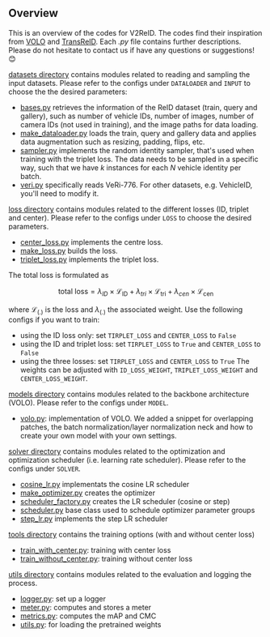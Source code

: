 ## Overview

This is an overview of the codes for V2ReID. The codes find their inspiration from [VOLO](https://github.com/sail-sg/volo) and [TransReID](https://github.com/damo-cv/TransReID).
Each _.py_ file contains further descriptions. Please do not hesitate to contact us if have any questions or suggestions! :blush:

[datasets directory](https://github.com/qyanni/v2reid/tree/main/datasets) contains modules related to reading and sampling the input datasets. 
Please refer to the configs under `DATALOADER` and `INPUT` to choose the the desired parameters:

- [bases.py](https://github.com/qyanni/v2reid/blob/main/datasets/bases.py) retrieves the information of the ReID dataset (train, query and gallery), such as number of vehicle IDs, number of images, number of camera IDs (not used in training), and the image paths for data loading.
- [make_dataloader.py](https://github.com/qyanni/v2reid/blob/main/datasets/make_dataloader.py) loads the train, query and gallery data and applies data augmentation such as resizing, padding, flips, etc. 
- [sampler.py](https://github.com/qyanni/v2reid/blob/main/datasets/sampler.py) implements the random identity sampler, that's used when training with the triplet loss. The data needs to be sampled in a specific way, such that we have _k_ instances for each _N_ vehicle identity per batch.
- [veri.py](https://github.com/qyanni/v2reid/blob/main/datasets/veri.py) specifically reads VeRi-776. For other datasets, e.g. VehicleID, you'll need to modify it.


[loss directory](https://github.com/qyanni/v2reid/tree/main/loss) contains modules related to the different losses (ID, triplet and center). Please refer to the configs under `LOSS` to choose the desired parameters. 
- [center_loss.py](https://github.com/qyanni/v2reid/blob/main/loss/center_loss.py) implements the centre loss.
- [make_loss.py](https://github.com/qyanni/v2reid/blob/main/loss/make_loss.py) builds the loss.
- [triplet_loss.py](https://github.com/qyanni/v2reid/blob/main/loss/triplet_loss.py) implements the triplet loss.

The total loss is formulated as

$$ \text{total loss} = \lambda_{ID} \times \mathcal{L_{\text{ID}}} + \lambda_{tri} \times \mathcal{L_{\text{tri}}} + \lambda_{cen} \times \mathcal{L_{\text{cen}}} $$

where $\mathcal{L_{\text{(.)}}}$ is the loss and $\lambda_{(.)}$ the associated weight.
Use the following configs if you want to train:
- using the ID loss only: set `TIRPLET_LOSS` and `CENTER_LOSS` to `False`
- using the ID and triplet loss: set `TIRPLET_LOSS` to `True` and `CENTER_LOSS` to `False`
- using the three losses: set `TIRPLET_LOSS` and `CENTER_LOSS` to `True`
The weights can be adjusted with `ID_LOSS_WEIGHT`, `TRIPLET_LOSS_WEIGHT` and `CENTER_LOSS_WEIGHT`.


[models directory](https://github.com/qyanni/v2reid/tree/main/models) contains modules related to the backbone architecture (VOLO). Please refer to the configs under `MODEL`.

-	[volo.py](https://github.com/qyanni/v2reid/blob/main/models/volo.py): implementation of VOLO. We added a snippet for overlapping patches, the batch normalization/layer normalization neck and how to create your own model with your own settings.


[solver directory](https://github.com/qyanni/v2reid/tree/main/solver) contains modules related to the optimization and optimization scheduler (i.e. learning rate scheduler). Please refer to the configs under `SOLVER`.

-	[cosine_lr.py](https://github.com/qyanni/v2reid/blob/main/solver/cosine_lr.py) implementats the cosine LR scheduler
-	[make_optimizer.py](https://github.com/qyanni/v2reid/blob/main/solver/make_optimizer.py) creates the optimizer
-	[scheduler_factory.py](https://github.com/qyanni/v2reid/blob/main/solver/scheduler.py) creates the LR scheduler (cosine or step)
-	[scheduler.py](https://github.com/qyanni/v2reid/blob/main/solver/scheduler_factory.py) base class used to schedule optimizer parameter groups
-	[step_lr.py](https://github.com/qyanni/v2reid/blob/main/solver/step_lr.py) implements the step LR scheduler

[tools directory](https://github.com/qyanni/v2reid/tree/main/tools) contains the training options (with and without center loss)
-	[train_with_center.py](https://github.com/qyanni/v2reid/blob/main/tools/train_with_center.py): training with center loss
-	[train_without_center.py](https://github.com/qyanni/v2reid/blob/main/tools/train_without_center.py): training without center loss


[utils directory](https://github.com/qyanni/v2reid/tree/main/utils) contains modules related to the evaluation and logging the process.
-	[logger.py](https://github.com/qyanni/v2reid/blob/main/utils/logger.py): set up a logger
-	[meter.py](https://github.com/qyanni/v2reid/blob/main/utils/meter.py): computes and stores a meter
-	[metrics.py](https://github.com/qyanni/v2reid/blob/main/utils/metrics.py): computes the mAP and CMC
-	[utils.py](https://github.com/qyanni/v2reid/blob/main/utils/utils.py): for loading the pretrained weights

